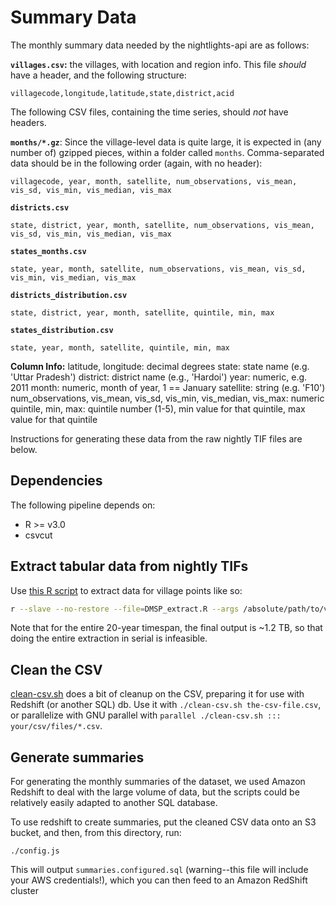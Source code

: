 # Summary Data

The monthly summary data needed by the nightlights-api are as follows:

**`villages.csv`:** the villages, with location and region info.
This file *should* have a header, and the following structure:
```
villagecode,longitude,latitude,state,district,acid
```

The following CSV files, containing the time series, should *not* have headers.

**`months/*.gz`**: Since the village-level data is quite large, it is expected in (any number of) gzipped pieces, within a folder called `months`.  Comma-separated data should be in the following order (again, with no header):
```
villagecode, year, month, satellite, num_observations, vis_mean, vis_sd, vis_min, vis_median, vis_max
```

**`districts.csv`**
```
state, district, year, month, satellite, num_observations, vis_mean, vis_sd, vis_min, vis_median, vis_max
```

**`states_months.csv`**
```
state, year, month, satellite, num_observations, vis_mean, vis_sd, vis_min, vis_median, vis_max
```

**`districts_distribution.csv`**
```
state, district, year, month, satellite, quintile, min, max
```

**`states_distribution.csv`**
```
state, year, month, satellite, quintile, min, max
```

**Column Info:**
latitude, longitude: decimal degrees
state: state name (e.g. 'Uttar Pradesh')
district: district name (e.g., 'Hardoi')
year: numeric, e.g. 2011
month: numeric, month of year, 1 == January
satellite: string (e.g. 'F10')
num_observations, vis_mean, vis_sd, vis_min, vis_median, vis_max: numeric
quintile, min, max: quintile number (1-5), min value for that quintile, max value for that quintile

Instructions for generating these data from the raw nightly TIF files are below.

## Dependencies

The following pipeline depends on:

 - R >= v3.0
 - csvcut

## Extract tabular data from nightly TIFs

Use [this R script](DMSP_extract.R) to extract data for village points like so:

```sh
r --slave --no-restore --file=DMSP_extract.R --args /absolute/path/to/village-points.shp input-dir output-dir
```

Note that for the entire 20-year timespan, the final output is ~1.2 TB, so that doing the entire extraction in serial is infeasible.


## Clean the CSV

[clean-csv.sh](clean-csv.sh) does a bit of cleanup on the CSV, preparing it for
use with Redshift (or another SQL) db.  Use it with `./clean-csv.sh
the-csv-file.csv`, or parallelize with GNU parallel with `parallel
./clean-csv.sh ::: your/csv/files/*.csv`.

## Generate summaries

For generating the monthly summaries of the dataset, we used Amazon Redshift to
deal with the large volume of data, but the scripts could be relatively easily
adapted to another SQL database.

To use redshift to create summaries, put the cleaned CSV data onto an S3
bucket, and then, from this directory, run:

```
./config.js
```

This will output `summaries.configured.sql` (warning--this file will include
your AWS credentials!), which you can then feed to an Amazon RedShift cluster

